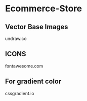 # Ecommerce-Store


## Vector Base Images
undraw.co

## ICONS
fontawesome.com

## For gradient color
cssgradient.io


